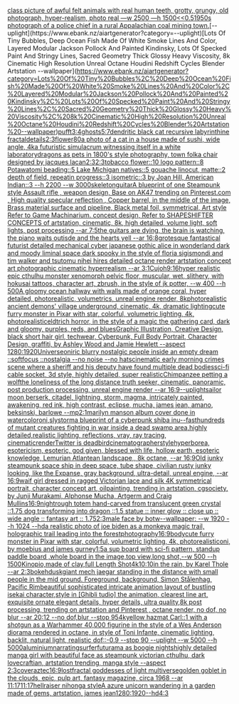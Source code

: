 [class picture of awful felt animals with real human teeth, grotty, grungy, old photograph, hyper-realism, photo real —w 2500 —h 1500](https://www.ebank.nz/aiartgenerator?category=class%20picture%20of%20awful%20felt%20animals%20with%20real%20human%20teeth%2C%20grotty%2C%20grungy%2C%20old%20photograph%2C%20hyper-realism%2C%20photo%20real%20%E2%80%94w%202500%20%E2%80%94h%201500)[<<0.5](https://www.ebank.nz/aiartgenerator?category=%3C%3C0.5)[1950s photograph of a police chief in a rural Appalachian coal mining town.](https://www.ebank.nz/aiartgenerator?category=1950s%20photograph%20of%20a%20police%20chief%20in%20a%20rural%20Appalachian%20coal%20mining%20town.)[--uplight](https://www.ebank.nz/aiartgenerator?category=--uplight)[Lots Of Tiny Bubbles, Deep Ocean Fish Made Of White Smoke Lines And Color, Layered Modular Jackson Pollock And Painted Kindinsky, Lots Of Specked Paint And Stringy Lines, Sacred Geometry Thick Glossy Heavy Viscosity, 8k Cinematic High Resolution Unreal Octane Houdini Redshift Cycles Blender Artstation --wallpaper](https://www.ebank.nz/aiartgenerator?category=Lots%20Of%20Tiny%20Bubbles%2C%20Deep%20Ocean%20Fish%20Made%20Of%20White%20Smoke%20Lines%20And%20Color%2C%20Layered%20Modular%20Jackson%20Pollock%20And%20Painted%20Kindinsky%2C%20Lots%20Of%20Specked%20Paint%20And%20Stringy%20Lines%2C%20Sacred%20Geometry%20Thick%20Glossy%20Heavy%20Viscosity%2C%208k%20Cinematic%20High%20Resolution%20Unreal%20Octane%20Houdini%20Redshift%20Cycles%20Blender%20Artstation%20--wallpaper)[pufft](https://www.ebank.nz/aiartgenerator?category=pufft)[3:4](https://www.ebank.nz/aiartgenerator?category=3%3A4)[ghosts](https://www.ebank.nz/aiartgenerator?category=ghosts)[5:7](https://www.ebank.nz/aiartgenerator?category=5%3A7)[dendritic black cat recursive labyrinthine fractal](https://www.ebank.nz/aiartgenerator?category=dendritic%20black%20cat%20recursive%20labyrinthine%20fractal)[details](https://www.ebank.nz/aiartgenerator?category=details)[2:3](https://www.ebank.nz/aiartgenerator?category=2%3A3)[flower](https://www.ebank.nz/aiartgenerator?category=flower)[80](https://www.ebank.nz/aiartgenerator?category=80)[a photo of a cat in a house made of sushi, wide angle, 4k](https://www.ebank.nz/aiartgenerator?category=a%20photo%20of%20a%20cat%20in%20a%20house%20made%20of%20sushi%2C%20wide%20angle%2C%204k)[a futuristic simulacrum witnessing itself in a white laboratory](https://www.ebank.nz/aiartgenerator?category=a%20futuristic%20simulacrum%20witnessing%20itself%20in%20a%20white%20laboratory)[dragons as pets in 1800's style photography, town folk](https://www.ebank.nz/aiartgenerator?category=dragons%20as%20pets%20in%201800%27s%20style%20photography%2C%20town%20folk)[a chair designed by jacques lacan](https://www.ebank.nz/aiartgenerator?category=a%20chair%20designed%20by%20jacques%20lacan)[2:3](https://www.ebank.nz/aiartgenerator?category=2%3A3)[2:3](https://www.ebank.nz/aiartgenerator?category=2%3A3)[tobacco flower::10 logo pattern::8 Potawatomi beading::5 Lake Michigan natives::5 gouache linocut, matte::2 depth of field, repeatin progress::3 isometric::3 by Joan Hill, American Indian::3 --h 2200 --w 3000](https://www.ebank.nz/aiartgenerator?category=tobacco%20flower%3A%3A10%20logo%20pattern%3A%3A8%20Potawatomi%20beading%3A%3A5%20Lake%20Michigan%20natives%3A%3A5%20gouache%20linocut%2C%20matte%3A%3A2%20depth%20of%20field%2C%20repeatin%20progress%3A%3A3%20isometric%3A%3A3%20by%20Joan%20Hill%2C%20American%20Indian%3A%3A3%20--h%202200%20--w%203000)[skeleton](https://www.ebank.nz/aiartgenerator?category=skeleton)[guitar](https://www.ebank.nz/aiartgenerator?category=guitar)[A blueprint of one Steampunk style Assault rifle , weapon design, Base on AK47 trending on Pinterest.com , High quality specular reflection ,  Copper  barrel, in the middle of the image, Brass material surface and pipeline,  Black metal foil, symmetrical,  Art style Refer to Game Machinarium.  concept design, Refer to SHAPESHIFTER CONCEPTS  of artstation, cinematic,  8k, high detailed,  volume light,  soft lights,  post processing    --ar 7:5](https://www.ebank.nz/aiartgenerator?category=A%20blueprint%20of%20one%20Steampunk%20style%20Assault%20rifle%20%2C%20weapon%20design%2C%20Base%20on%20AK47%20trending%20on%20Pinterest.com%20%2C%20High%20quality%20specular%20reflection%20%2C%20%20Copper%20%20barrel%2C%20in%20the%20middle%20of%20the%20image%2C%20Brass%20material%20surface%20and%20pipeline%2C%20%20Black%20metal%20foil%2C%20symmetrical%2C%20%20Art%20style%20Refer%20to%20Game%20Machinarium.%20%20concept%20design%2C%20Refer%20to%20SHAPESHIFTER%20CONCEPTS%20%20of%20artstation%2C%20cinematic%2C%20%208k%2C%20high%20detailed%2C%20%20volume%20light%2C%20%20soft%20lights%2C%20%20post%20processing%20%20%20%20--ar%207%3A5)[the guitars are dying, the brain is watching, the piano waits outisde and the hearts yell --ar 16:8](https://www.ebank.nz/aiartgenerator?category=the%20guitars%20are%20dying%2C%20the%20brain%20is%20watching%2C%20the%20piano%20waits%20outisde%20and%20the%20hearts%20yell%20--ar%2016%3A8)[grotesque fantastical futurist detailed mechanical cyber japanese gothic alice in wonderland dark and moody liminal space dark spooky in the style of floria sigismondi and tim walker and tsutomu nihei hires detailed octane render artstation concept art photographic cinematic hyperrealism --ar 3:1](https://www.ebank.nz/aiartgenerator?category=grotesque%20fantastical%20futurist%20detailed%20mechanical%20cyber%20japanese%20gothic%20alice%20in%20wonderland%20dark%20and%20moody%20liminal%20space%20dark%20spooky%20in%20the%20style%20of%20floria%20sigismondi%20and%20tim%20walker%20and%20tsutomu%20nihei%20hires%20detailed%20octane%20render%20artstation%20concept%20art%20photographic%20cinematic%20hyperrealism%20--ar%203%3A1)[Cujoh](https://www.ebank.nz/aiartgenerator?category=Cujoh)[9:16](https://www.ebank.nz/aiartgenerator?category=9%3A16)[hyper realistic epic cthulhu monster xenomorph pelvic floor, muscular, wet, slithery, with hokusai tattoos, character art, zbrush, in the style of jk potter, --w 400 --h 500](https://www.ebank.nz/aiartgenerator?category=hyper%20realistic%20epic%20cthulhu%20monster%20xenomorph%20pelvic%20floor%2C%20muscular%2C%20wet%2C%20slithery%2C%20with%20hokusai%20tattoos%2C%20character%20art%2C%20zbrush%2C%20in%20the%20style%20of%20jk%20potter%2C%20--w%20400%20--h%20500)[A gloomy ocean hallway with walls made of orange coral, hyper detailed, photorealistic, volumetrics, unreal engine render, 8k](https://www.ebank.nz/aiartgenerator?category=A%20gloomy%20ocean%20hallway%20with%20walls%20made%20of%20orange%20coral%2C%20hyper%20detailed%2C%20photorealistic%2C%20volumetrics%2C%20unreal%20engine%20render%2C%208k)[photorealistic ancient demons' village underground, cinematic, 4k, dramatic lighting](https://www.ebank.nz/aiartgenerator?category=photorealistic%20ancient%20demons%27%20village%20underground%2C%20cinematic%2C%204k%2C%20dramatic%20lighting)[cute furry monster in Pixar with star, colorful, volumetric lighting, 4k, photorealistic](https://www.ebank.nz/aiartgenerator?category=cute%20furry%20monster%20in%20Pixar%20with%20star%2C%20colorful%2C%20volumetric%20lighting%2C%204k%2C%20photorealistic)[eldtrich horror, in the style of a magic the gathering card, dark and gloomy, purples, reds, and blues](https://www.ebank.nz/aiartgenerator?category=eldtrich%20horror%2C%20in%20the%20style%20of%20a%20magic%20the%20gathering%20card%2C%20dark%20and%20gloomy%2C%20purples%2C%20reds%2C%20and%20blues)[Graphic Illustration, Creative Design, black short hair girl, techwear, Cyberpunk, Full Body Portrait, Character Design, graffiti, by Ashley Wood and Jamie Hewlett --aspect 1280:1920](https://www.ebank.nz/aiartgenerator?category=Graphic%20Illustration%2C%20Creative%20Design%2C%20black%20short%20hair%20girl%2C%20techwear%2C%20Cyberpunk%2C%20Full%20Body%20Portrait%2C%20Character%20Design%2C%20graffiti%2C%20by%20Ashley%20Wood%20and%20Jamie%20Hewlett%20--aspect%201280%3A1920)[Universe](https://www.ebank.nz/aiartgenerator?category=Universe)[oniric blurry nostalgic people inside an empty dream ::softfocus ::nostalgia --no noise --no hats](https://www.ebank.nz/aiartgenerator?category=oniric%20blurry%20nostalgic%20people%20inside%20an%20empty%20dream%20%3A%3Asoftfocus%20%3A%3Anostalgia%20--no%20noise%20--no%20hats)[cinematic early morning crimes scene where a sheriff and his deputy have found multiple dead bodies](https://www.ebank.nz/aiartgenerator?category=cinematic%20early%20morning%20crimes%20scene%20where%20a%20sheriff%20and%20his%20deputy%20have%20found%20multiple%20dead%20bodies)[sci-fi cable socket, 3d style, highly detailed, super realistic](https://www.ebank.nz/aiartgenerator?category=sci-fi%20cable%20socket%2C%203d%20style%2C%20highly%20detailed%2C%20super%20realistic)[Chimpanzee petting a wolf](https://www.ebank.nz/aiartgenerator?category=Chimpanzee%20petting%20a%20wolf)[the loneliness of the long distance truth seeker, cinematic, panoramic, post production processing, unreal engine render --ar 16:9](https://www.ebank.nz/aiartgenerator?category=the%20loneliness%20of%20the%20long%20distance%20truth%20seeker%2C%20cinematic%2C%20panoramic%2C%20post%20production%20processing%2C%20unreal%20engine%20render%20--ar%2016%3A9)[--uplight](https://www.ebank.nz/aiartgenerator?category=--uplight)[sailor moon berserk, citadel, lightning, storm, magma, intricately painted, awakening, red ink, high contrast, eclipse, mucha, james jean, amano, beksinski, barlowe --mp](https://www.ebank.nz/aiartgenerator?category=sailor%20moon%20berserk%2C%20citadel%2C%20lightning%2C%20storm%2C%20magma%2C%20intricately%20painted%2C%20awakening%2C%20red%20ink%2C%20high%20contrast%2C%20eclipse%2C%20mucha%2C%20james%20jean%2C%20amano%2C%20beksinski%2C%20barlowe%20--mp)[2:1](https://www.ebank.nz/aiartgenerator?category=2%3A1)[marilyn manson album cover done in watercolor](https://www.ebank.nz/aiartgenerator?category=marilyn%20manson%20album%20cover%20done%20in%20watercolor)[oni,sly](https://www.ebank.nz/aiartgenerator?category=oni%2Csly)[storm](https://www.ebank.nz/aiartgenerator?category=storm)[a blueprint of a cyberpunk shiba inu](https://www.ebank.nz/aiartgenerator?category=a%20blueprint%20of%20a%20cyberpunk%20shiba%20inu)[--fast](https://www.ebank.nz/aiartgenerator?category=--fast)[hundreds of mutant creatures fighting in war inside a dead swamp area,highly detailed,realistic lighting, reflections, vray, ray tracing, cinematic](https://www.ebank.nz/aiartgenerator?category=hundreds%20of%20mutant%20creatures%20fighting%20in%20war%20inside%20a%20dead%20swamp%20area%2Chighly%20detailed%2Crealistic%20lighting%2C%20reflections%2C%20vray%2C%20ray%20tracing%2C%20cinematic)[render](https://www.ebank.nz/aiartgenerator?category=render)[Twitter is dead](https://www.ebank.nz/aiartgenerator?category=Twitter%20is%20dead)[bird](https://www.ebank.nz/aiartgenerator?category=bird)[cinematographer](https://www.ebank.nz/aiartgenerator?category=cinematographer)[style](https://www.ebank.nz/aiartgenerator?category=style)[hyperborea, esotericism, esoteric, god given, blessed with life, hollow earth, esoteric knowledge, Lemurian Atlantean landscape,, 8k octane, --ar 16:9](https://www.ebank.nz/aiartgenerator?category=hyperborea%2C%20esotericism%2C%20esoteric%2C%20god%20given%2C%20blessed%20with%20life%2C%20hollow%20earth%2C%20esoteric%20knowledge%2C%20Lemurian%20Atlantean%20landscape%2C%2C%208k%20octane%2C%20--ar%2016%3A9)[Old junky steampunk space ship in deep space, tube shape, civilian rusty junky looking, like the Expanse, gray background, ultra-detail, unreal engine, --ar 16:9](https://www.ebank.nz/aiartgenerator?category=Old%20junky%20steampunk%20space%20ship%20in%20deep%20space%2C%20tube%20shape%2C%20civilian%20rusty%20junky%20looking%2C%20like%20the%20Expanse%2C%20gray%20background%2C%20ultra-detail%2C%20unreal%20engine%2C%20--ar%2016%3A9)[waif girl dressed in ragged Victorian lace and silk 4K symmetrical portrait, character concept art, oilpainting, trending in artstation, cgsociety, by Junji Murakami, Alphonse Mucha, Artgerm and Craig Mullins](https://www.ebank.nz/aiartgenerator?category=waif%20girl%20dressed%20in%20ragged%20Victorian%20lace%20and%20silk%204K%20symmetrical%20portrait%2C%20character%20concept%20art%2C%20oilpainting%2C%20trending%20in%20artstation%2C%20cgsociety%2C%20by%20Junji%20Murakami%2C%20Alphonse%20Mucha%2C%20Artgerm%20and%20Craig%20Mullins)[16:9](https://www.ebank.nz/aiartgenerator?category=16%3A9)[night](https://www.ebank.nz/aiartgenerator?category=night)[rough totem hand-carved from translucent green crystal ::1.75 dog transforming into dragon ::1.5 statue :: inner glow :: close up :: wide angle :: fantasy art :: 1.75](https://www.ebank.nz/aiartgenerator?category=rough%20totem%20hand-carved%20from%20translucent%20green%20crystal%20%3A%3A1.75%20dog%20transforming%20into%20dragon%20%3A%3A1.5%20statue%20%3A%3A%20inner%20glow%20%3A%3A%20close%20up%20%3A%3A%20wide%20angle%20%3A%3A%20fantasy%20art%20%3A%3A%201.75)[2:3](https://www.ebank.nz/aiartgenerator?category=2%3A3)[male face by botw--wallpaper: --w 1920 --h 1024 --hd](https://www.ebank.nz/aiartgenerator?category=male%20face%20by%20botw--wallpaper%3A%20--w%201920%20--h%201024%20--hd)[a realistic photo of joe biden as a monkey](https://www.ebank.nz/aiartgenerator?category=a%20realistic%20photo%20of%20joe%20biden%20as%20a%20monkey)[a magic trail, holographic trail leading into the forest](https://www.ebank.nz/aiartgenerator?category=a%20magic%20trail%2C%20holographic%20trail%20leading%20into%20the%20forest)[photography](https://www.ebank.nz/aiartgenerator?category=photography)[16:9](https://www.ebank.nz/aiartgenerator?category=16%3A9)[body](https://www.ebank.nz/aiartgenerator?category=body)[cute furry monster in Pixar with star, colorful, volumetric lighting, 4k, photorealistic](https://www.ebank.nz/aiartgenerator?category=cute%20furry%20monster%20in%20Pixar%20with%20star%2C%20colorful%2C%20volumetric%20lighting%2C%204k%2C%20photorealistic)[oni, by moebius and james gurney](https://www.ebank.nz/aiartgenerator?category=oni%2C%20by%20moebius%20and%20james%20gurney)[1:5](https://www.ebank.nz/aiartgenerator?category=1%3A5)[a sup board with sci-fi pattern, standup paddle board ,whole board in the image,top view,long shot,--w 500 --h 1500](https://www.ebank.nz/aiartgenerator?category=a%20sup%20board%20with%20sci-fi%20pattern%2C%20standup%20paddle%20board%20%2Cwhole%20board%20in%20the%20image%2Ctop%20view%2Clong%20shot%2C--w%20500%20--h%201500)[Kinopio,made of clay,full Length Shot](https://www.ebank.nz/aiartgenerator?category=Kinopio%2Cmade%20of%20clay%2Cfull%20Length%20Shot)[4k](https://www.ebank.nz/aiartgenerator?category=4k)[](https://www.ebank.nz/aiartgenerator?category=)[10:10](https://www.ebank.nz/aiartgenerator?category=10%3A10)[in the rain, by Karel Thole --ar 2:3](https://www.ebank.nz/aiartgenerator?category=in%20the%20rain%2C%20by%20Karel%20Thole%20--ar%202%3A3)[bokeh](https://www.ebank.nz/aiartgenerator?category=bokeh)[dusk](https://www.ebank.nz/aiartgenerator?category=dusk)[giant mech jaegar standing in the distance with small people in the mid ground. Foreground, background, Simon Stålenhag, Pacific Rim](https://www.ebank.nz/aiartgenerator?category=giant%20mech%20jaegar%20standing%20in%20the%20distance%20with%20small%20people%20in%20the%20mid%20ground.%20Foreground%2C%20background%2C%20Simon%20St%C3%A5lenhag%2C%20Pacific%20Rim)[](https://www.ebank.nz/aiartgenerator?category=)[beautiful sophisticated intricate animation layout of bustling isekai character,style in [Ghibli tudio] the animation, clearest line art, exquisite ornate elegant details, hyper details, ultra quality,8k post processing, trending on artstation and Pinterest , octane render, no dof, no blur --ar 20:12 --no dof,blur --stop 95](https://www.ebank.nz/aiartgenerator?category=beautiful%20sophisticated%20intricate%20animation%20layout%20of%20bustling%20isekai%20character%2Cstyle%20in%20%5BGhibli%20tudio%5D%20the%20animation%2C%20clearest%20line%20art%2C%20exquisite%20ornate%20elegant%20details%2C%20hyper%20details%2C%20ultra%20quality%2C8k%20post%20processing%2C%20trending%20on%20artstation%20and%20Pinterest%20%2C%20octane%20render%2C%20no%20dof%2C%20no%20blur%20--ar%2020%3A12%20--no%20dof%2Cblur%20--stop%2095)[4k](https://www.ebank.nz/aiartgenerator?category=4k)[yellow hazmat Carl::1 with a shotgun as a Warhammer 40,000 figurine in the style of a Wes Anderson diorama rendered in octane, in style of Toni Infante, cinematic lighting, backlit, natural light, realistic dof::-0.9 --stop 90 --uplight --w 5000 --h 5000](https://www.ebank.nz/aiartgenerator?category=yellow%20hazmat%20Carl%3A%3A1%20with%20a%20shotgun%20as%20a%20Warhammer%2040%2C000%20figurine%20in%20the%20style%20of%20a%20Wes%20Anderson%20diorama%20rendered%20in%20octane%2C%20in%20style%20of%20Toni%20Infante%2C%20cinematic%20lighting%2C%20backlit%2C%20natural%20light%2C%20realistic%20dof%3A%3A-0.9%20--stop%2090%20--uplight%20--w%205000%20--h%205000)[aluminium](https://www.ebank.nz/aiartgenerator?category=aluminium)[narrating](https://www.ebank.nz/aiartgenerator?category=narrating)[surfer](https://www.ebank.nz/aiartgenerator?category=surfer)[futurama as boogie nights](https://www.ebank.nz/aiartgenerator?category=futurama%20as%20boogie%20nights)[highly detailed manga girl with beautiful face as steampunk victorian cthulhu, dark lovecraftian, artstation trending, manga style --aspect 2:3](https://www.ebank.nz/aiartgenerator?category=highly%20detailed%20manga%20girl%20with%20beautiful%20face%20as%20steampunk%20victorian%20cthulhu%2C%20dark%20lovecraftian%2C%20artstation%20trending%2C%20manga%20style%20--aspect%202%3A3)[cover](https://www.ebank.nz/aiartgenerator?category=cover)[aztec](https://www.ebank.nz/aiartgenerator?category=aztec)[16:9](https://www.ebank.nz/aiartgenerator?category=16%3A9)[lost](https://www.ebank.nz/aiartgenerator?category=lost)[fractal goddesses of light multiverse](https://www.ebank.nz/aiartgenerator?category=fractal%20goddesses%20of%20light%20multiverse)[golden goblet in the clouds, epic, pulp art, fantasy magazine, circa 1968 --ar 11:17](https://www.ebank.nz/aiartgenerator?category=golden%20goblet%20in%20the%20clouds%2C%20epic%2C%20pulp%20art%2C%20fantasy%20magazine%2C%20circa%201968%20--ar%2011%3A17)[11:17](https://www.ebank.nz/aiartgenerator?category=11%3A17)[hellraiser nihonga style](https://www.ebank.nz/aiartgenerator?category=hellraiser%20nihonga%20style)[A azure unicorn wandering in a garden made of gems, artstation, james jean](https://www.ebank.nz/aiartgenerator?category=A%20azure%20unicorn%20wandering%20in%20a%20garden%20made%20of%20gems%2C%20artstation%2C%20james%20jean)[1280:1920](https://www.ebank.nz/aiartgenerator?category=1280%3A1920)[--hd](https://www.ebank.nz/aiartgenerator?category=--hd)[4:3](https://www.ebank.nz/aiartgenerator?category=4%3A3)